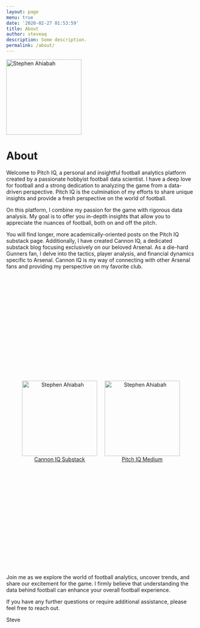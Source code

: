 ```yaml
---
layout: page
menu: true
date: '2020-02-27 01:53:59'
title: About
author: steveaq
description: Some description.
permalink: /about/
---
```


<img class="img-rounded" src="https://pbs.twimg.com/profile_images/1678337862624854016/SU2rOMuY_400x400.jpg" alt="Stephen Ahiabah" width="200">

# About

Welcome to Pitch IQ, a personal and insightful football analytics platform created by a passionate hobbyist football data scientist. I have a deep love for football and a strong dedication to analyzing the game from a data-driven perspective. Pitch IQ is the culmination of my efforts to share unique insights and provide a fresh perspective on the world of football.

On this platform, I combine my passion for the game with rigorous data analysis. My goal is to offer you in-depth insights that allow you to appreciate the nuances of football, both on and off the pitch.

You will find longer, more academically-oriented posts on the Pitch IQ substack page. Additionally, I have created Cannon IQ, a dedicated substack blog focusing exclusively on our beloved Arsenal. As a die-hard Gunners fan, I delve into the tactics, player analysis, and financial dynamics specific to Arsenal. Cannon IQ is my way of connecting with other Arsenal fans and providing my perspective on my favorite club.

<style>
  .container {
    display: flex;
    justify-content: center;
    align-items: center;
    height: 20%; /* Adjust this if necessary */
  }

  .image-container {
    text-align: center;
    margin: 0 10px; /* Adjust the margin as needed */
  }

  .img-rounded {
    width: 200px;
    max-width: 100%;
    height: auto;
    object-fit: cover;
  }
</style>

<div class="container">
  <div class="image-container">
    <a href="link_to_image1">
      <img class="img-rounded" src="https://pbs.twimg.com/media/F0qn8nqXsAAOWAy?format=png&name=small" alt="Stephen Ahiabah">
    </a>
    <br>
    <a href="https://pitchiq800.substack.com/p/cannon-iq">Cannon IQ Substack</a>
  </div>

  <div class="image-container">
    <a href="link_to_image2">
      <img class="img-rounded" src="https://pbs.twimg.com/media/F0qp1pXWcAAmJ37?format=png&name=small" alt="Stephen Ahiabah">
    </a>
    <br>
    <a href="https://pitchiq800.substack.com/">Pitch IQ Medium</a>
  </div>
</div>






Join me as we explore the world of football analytics, uncover trends, and share our excitement for the game. I firmly believe that understanding the data behind football can enhance your overall football experience.

If you have any further questions or require additional assistance, please feel free to reach out.

Steve 






	
